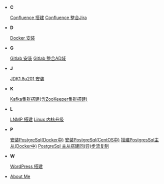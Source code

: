 
  - **C**

    [Confluence 搭建](build/docs/搭建Confluence.md)
    [Confluence 整合Jira](build/docs/Confluence整合Jira.md)

  - **D**

    [Docker 安装](build/docs/安装Docker.md)


  - **G**

    [Gitlab 安装](build/docs/安装Gitlab.md)
    [Gitlab 整合AD域](build/docs/Gitlab整合AD域.md)

  - **J**

    [JDK1.8u201 安装](build/docs/安装JDK1.8u201.md)

  - **K**

    [Kafka集群搭建(含ZooKeeper集群搭建)](build/docs/Kafka集群搭建(含ZooKeeper集群搭建).md)

  - **L**

    [LNMP 搭建](build/docs/搭建LNMP.md)
    [Linux 内核升级](build/docs/升级Linux内核.md)

  - **P**

    [安装PostgreSql(Docker中)](build/docs/Docker安装PostgreSql.md)
    [安装PostgreSql(CentOS中)](build/docs/安装PostgresSql10.7.md)
    [搭建PostgresSql主从(Docker中)](build/docs/在Docker中搭建Pg主从.md)
    [PostgreSql 主从搭建同(异)步流复制](/build/docs/PostgreSql主从搭建同（异）步流复制.md)

  - **W**

    [WordPress 搭建](build/docs/搭建Wordpress.md)

- [About Me](README.md)



